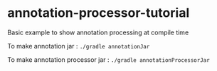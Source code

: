 # annotation-processor-tutorial
Basic example to show annotation processing at compile time

To make annotation jar : `./gradle annotationJar` 

To make annotation processor jar : `./gradle annotationProcessorJar`
